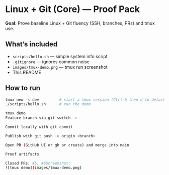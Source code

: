 # Linux + Git (Core) — Proof Pack

**Goal:** Prove baseline Linux + Git fluency (SSH, branches, PRs) and tmux use.

## What’s included
- `scripts/hello.sh` — simple system info script
- `.gitignore` — ignores common noise
- `images/tmux-demo.png` — tmux run screenshot
- This README

## How to run
```bash
tmux new -s dev         # start a tmux session (Ctrl-b then d to detach)
./scripts/hello.sh      # run the demo

tmux demo
Feature branch via git switch -c

Commit locally with git commit

Publish with git push -u origin <branch>

Open PR (GitHub UI or gh pr create) and merge into main

Proof artifacts

Closed PRs: #5, #6Screenshot:
![tmux demo](images/tmux-demo.png)
